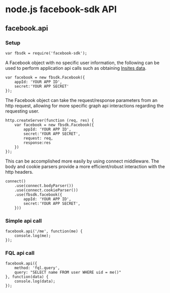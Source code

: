 node.js facebook-sdk API
========================

facebook.api
------------

### Setup

	var fbsdk = require('facebook-sdk');

A Facebook object with no specific user information,
the following can be used to perform application api
calls such as obtaining [Insites data](https://developers.facebook.com/docs/insights/).

	var facebook = new fbsdk.Facebook({
		appId: 'YOUR APP ID',
		secret:'YOUR APP SECRET'
	});

The Facebook object can take the request/response parameters from an http request,
allowing for more specific graph api interactions regarding the requesting user.

	http.createServer(function (req, res) {
		var facebook = new fbsdk.Facebook({
			appId: 'YOUR APP ID',
			secret:'YOUR APP SECRET',
			request: req,
			response:res
		})
	});

This can be accomplished more easily by using connect middleware. The body and
cookie parsers provide a more efficient/robust interaction with the http headers.

	connect()
		.use(connect.bodyParser())
		.use(connect.cookieParser())
		.use(fbsdk.facebook({
			appId: 'YOUR APP ID',
			secret:'YOUR APP SECRET',
		}))

### Simple api call

	facebook.api('/me', function(me) {
		console.log(me);
	});

### FQL api call

	facebook.api({
		method: 'fql.query',
		query: "SELECT name FROM user WHERE uid = me()"
	}, function(data) {
		console.log(data);
	});
